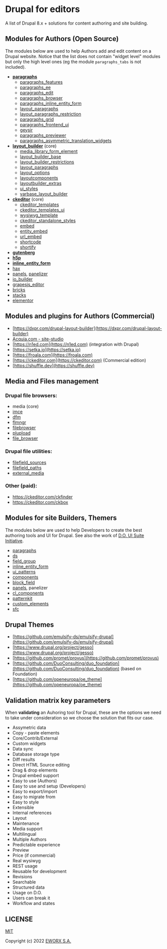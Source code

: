 # Drupal for editors

A list of Drupal 8.x + solutions for content authoring and site building.

## Modules for Authors (Open Source)

The modules below are used to help Authors add and edit content on a Drupal website.
Notice that the list does not contain "widget level" modules but only the high level ones (eg the module `paragraphs_tabs` is not included).

- [**paragraphs**](https://www.drupal.org/project/paragraphs)
  - [paragraphs_features](https://www.drupal.org/project/paragraphs_features)
  - [paragraphs_ee](https://www.drupal.org/project/paragraphs_ee)
  - [paragraphs_edit](https://www.drupal.org/project/paragraphs_edit)
  - [paragraphs_browser](https://www.drupal.org/project/paragraphs_browser)
  - [paragraphs_inline_entity_form](https://www.drupal.org/project/paragraphs_inline_entity_form)
  - [layout_paragraphs](https://www.drupal.org/project/layout_paragraphs)
  - [layout_paragraphs_restriction](https://www.drupal.org/project/layout_paragraphs_restriction)
  - [paragraphs_grid](https://www.drupal.org/project/paragraphs_grid)
  - [paragraphs_frontend_ui](https://www.drupal.org/project/paragraphs_frontend_ui)
  - [geysir](https://www.drupal.org/project/geysir)
  - [paragraphs_previewer](https://www.drupal.org/project/paragraphs_previewer)
  - [paragraphs_asymmetric_translation_widgets](https://www.drupal.org/project/paragraphs_asymmetric_translation_widgets)
- [**layout_builder**](https://www.drupal.org/project/layout_builder) (core)
  - [media_library_form_element](https://www.drupal.org/project/media_library_form_element)
  - [layout_builder_base](https://www.drupal.org/project/layout_builder_base)
  - [layout_builder_restrictions](https://www.drupal.org/project/layout_builder_restrictions)
  - [layout_paragraphs](https://www.drupal.org/project/layout_paragraphs)
  - [layout_options](https://www.drupal.org/project/layout_options)
  - [layoutcomponents](https://www.drupal.org/project/layoutcomponents)
  - [layoutbuilder_extras](https://www.drupal.org/project/layoutbuilder_extras)
  - [ui_styles](https://www.drupal.org/project/ui_styles)
  - [varbase_layout_builder](https://www.drupal.org/project/varbase_layout_builder)
- [**ckeditor**](https://www.drupal.org/project/ckeditor) (core)
  - [ckeditor_templates](https://www.drupal.org/project/ckeditor_templates)
  - [ckeditor_templates_ui](https://www.drupal.org/project/ckeditor_templates_ui)
  - [wysiwyg_template](https://www.drupal.org/project/wysiwyg_template)
  - [ckeditor_standalone_styles](https://www.drupal.org/project/ckeditor_standalone_styles)
  - [embed](https://www.drupal.org/project/embed)
  - [entity_embed](https://www.drupal.org/project/entity_embed)
  - [url_embed](https://www.drupal.org/project/url_embed)
  - [shortcode](https://www.drupal.org/project/shortcode)
  - [shortify](https://www.drupal.org/project/shortify)
- [**gutenberg**](https://www.drupal.org/project/gutenberg)
- [**h5p**](https://www.drupal.org/project/h5p)
- [**inline_entity_form**](https://www.drupal.org/project/inline_entity_form)
- [hax](https://www.drupal.org/project/hax)
- [panels](https://www.drupal.org/project/panels), [panelizer](https://www.drupal.org/project/panelizer)
- [io_builder](https://www.drupal.org/project/io_builder)
- [grapesjs_editor](https://www.drupal.org/project/grapesjs_editor)
- [bricks](https://www.drupal.org/project/bricks)
- [stacks](https://www.drupal.org/project/stacks)
- [elementor](https://www.drupal.org/project/elementor)

## Modules and plugins for Authors (Commercial)

- [https://dxpr.com/drupal-layout-builder](https://dxpr.com/drupal-layout-builder)
- [Acquia.com - site-studio](https://www.acquia.com/products/drupal-cloud/site-studio)
- [https://n1ed.com](https://n1ed.com) (integration with Drupal)
- [https://setka.io](https://setka.io)
- [https://froala.com](https://froala.com)
- [https://ckeditor.com](https://ckeditor.com) (Commercial edition)
- [https://shuffle.dev](https://shuffle.dev)

## Media and Files management

### Drupal file browsers:

- media (core)
- [imce](https://www.drupal.org/project/imce)
- [dfm](https://www.drupal.org/project/dfm)
- [flmngr](https://www.drupal.org/project/flmngr)
- [filebrowser](https://www.drupal.org/project/filebrowser)
- [plupload](https://www.drupal.org/project/plupload)
- [file_browser](https://www.drupal.org/project/file_browser)

### Drupal file utilities:

- [filefield_sources](https://www.drupal.org/project/filefield_sources)
- [filefield_paths](https://www.drupal.org/project/filefield_paths)
- [external_media](https://www.drupal.org/project/external_media)

### Other (paid):

- https://ckeditor.com/ckfinder
- https://ckeditor.com/ckbox

## Modules for site Builders, Themers

The modules below are used to help Developers to create the best authoring tools and UI for Drupal.
See also the work of [D.O. UI Suite Initiative](https://www.drupal.org/project/ui_suite).

- [paragraphs](https://www.drupal.org/project/paragraphs)
- [ds](https://www.drupal.org/project/ds)
- [field_group](https://www.drupal.org/project/field_group)
- [inline_entity_form](https://www.drupal.org/project/inline_entity_form)
- [ui_patterns](https://www.drupal.org/project/ui_patterns)
- [components](https://www.drupal.org/project/components)
- [block_field](https://www.drupal.org/project/block_field)
- [panels](https://www.drupal.org/project/panels), panelizer
- [cl_components](https://www.drupal.org/project/cl_components)
- [patternkit](https://www.drupal.org/project/patternkit)
- [custom_elements](https://www.drupal.org/project/custom_elements)
- [sfc](https://www.drupal.org/project/sfc)

## Drupal Themes

- [https://github.com/emulsify-ds/emulsify-drupal](https://github.com/emulsify-ds/emulsify-drupal)
- [https://www.drupal.org/project/gesso](https://www.drupal.org/project/gesso)
- [https://github.com/promet/provus](https://github.com/promet/provus)
- [https://github.com/DuoConsulting/duo_foundation](https://github.com/DuoConsulting/duo_foundation) (based on Foundation)
- [https://github.com/openeuropa/oe_theme](https://github.com/openeuropa/oe_theme)

## Validation matrix key parameters

When **validating** an Auhoring tool for Drupal, these are the options we need to take under consideration so we choose the solution that fits our case.

- Assymetric data
- Copy - paste elements
- Core/Contrib/External
- Custom widgets
- Data sync
- Database storage type
- Diff results
- Direct HTML Source editing
- Drag & drop elements
- Drupal embed support
- Easy to use (Authors)
- Easy to use and setup (Developers)
- Easy to export/import
- Easy to migrate from
- Easy to style
- Extensible
- Internal references
- Layout
- Maintenance
- Media support
- Multilingual
- Multiple Authors
- Predictable experience
- Preview
- Price (if commercial)
- Real wysiwyg
- REST usage
- Reusable for development
- Revisions
- Searchable
- Structured data
- Usage on D.O.
- Users can break it
- Workflow and states

## LICENSE

[MIT](LICENSE)

Copyright (c) 2022 [EWORX S.A.](https://github.com/eworx-org)
